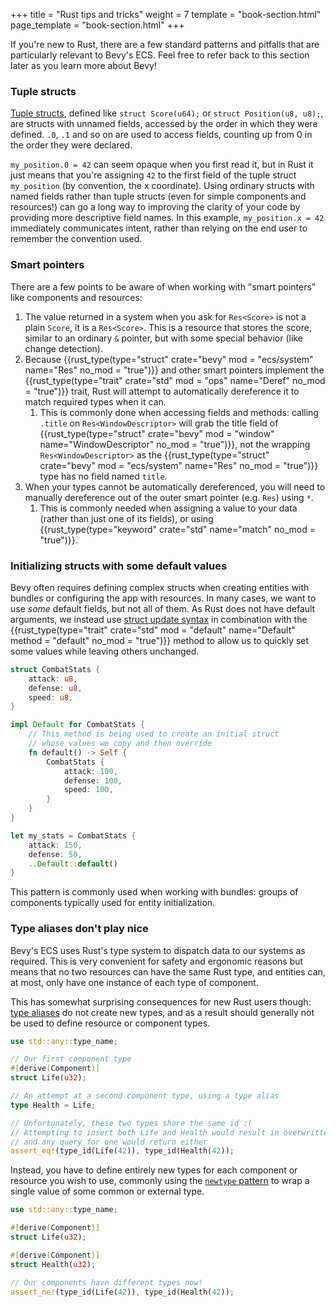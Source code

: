+++
title = "Rust tips and tricks"
weight = 7
template = "book-section.html"
page_template = "book-section.html"
+++

If you're new to Rust, there are a few standard patterns and pitfalls that are particularly relevant to Bevy's ECS.
Feel free to refer back to this section later as you learn more about Bevy!

### Tuple structs

[Tuple structs](https://doc.rust-lang.org/1.9.0/book/structs.html), defined like `struct Score(u64);` or `struct Position(u8, u8);`, are structs with unnamed fields, accessed by the order in which they were defined.
`.0`, `.1` and so on are used to access fields, counting up from 0 in the order they were declared.

`my_position.0 = 42` can seem opaque when you first read it, but in Rust it just means that you're assigning `42` to the first field of the tuple struct `my_position` (by convention, the x coordinate).
Using ordinary structs with named fields rather than tuple structs (even for simple components and resources!) can go a long way to improving the clarity of your code by providing more descriptive field names.
In this example, `my_position.x = 42` immediately communicates intent, rather than relying on the end user to remember the convention used.

### Smart pointers

There are a few points to be aware of when working with "smart pointers" like components and resources:

1. The value returned in a system when you ask for `Res<Score>` is not a plain `Score`, it is a `Res<Score>`. This is a resource that stores the score, similar to an ordinary `&` pointer, but with some special behavior (like change detection).
2. Because {{rust_type(type="struct" crate="bevy" mod = "ecs/system" name="Res" no_mod = "true")}} and other smart pointers implement the {{rust_type(type="trait" crate="std" mod = "ops" name="Deref" no_mod = "true")}} trait, Rust will attempt to automatically dereference it to match required types when it can.
   1. This is commonly done when accessing fields and methods: calling `.title` on `Res<WindowDescriptor>` will grab the title field of {{rust_type(type="struct" crate="bevy" mod = "window" name="WindowDescriptor" no_mod = "true")}}, not the wrapping `Res<WindowDescriptor>` as the {{rust_type(type="struct" crate="bevy" mod = "ecs/system" name="Res" no_mod = "true")}} type has no field named `title`.
3. When your types cannot be automatically dereferenced, you will need to manually dereference out of the outer smart pointer (e.g. `Res`) using `*`.
   1. This is commonly needed when assigning a value to your data (rather than just one of its fields), or using {{rust_type(type="keyword" crate="std" name="match" no_mod = "true")}}.

### Initializing structs with some default values

Bevy often requires defining complex structs when creating entities with bundles or configuring the app with resources.
In many cases, we want to use *some* default fields, but not all of them.
As Rust does not have default arguments, we instead use [struct update syntax](https://doc.rust-lang.org/book/ch05-01-defining-structs.html#creating-instances-from-other-instances-with-struct-update-syntax) in combination with the {{rust_type(type="trait" crate="std" mod = "default" name="Default" method = "default" no_mod = "true")}} method to allow us to quickly set some values while leaving others unchanged.

```rust
struct CombatStats {
	attack: u8,
	defense: u8,
	speed: u8,
}

impl Default for CombatStats {
	// This method is being used to create an initial struct
	// whose values we copy and then override
	fn default() -> Self {
		CombatStats {
			attack: 100,
			defense: 100,
			speed: 100,
		}
	}
}

let my_stats = CombatStats {
	attack: 150,
	defense: 50,
	..Default::default()
}
```

This pattern is commonly used when working with bundles: groups of components typically used for entity initialization.

### Type aliases don't play nice

Bevy's ECS uses Rust's type system to dispatch data to our systems as required.
This is very convenient for safety and ergonomic reasons but means that no two resources can have the same Rust type, and entities can, at most, only have one instance of each type of component.

This has somewhat surprising consequences for new Rust users though: [type aliases](https://doc.rust-lang.org/reference/items/type-aliases.html) do not create new types, and as a result should generally not be used to define resource or component types.

```rust
use std::any::type_name;

// Our first component type
#[derive(Component)]
struct Life(u32);

// An attempt at a second component type, using a type alias
type Health = Life;

// Unfortunately, these two types share the same id :(
// Attempting to insert both Life and Health would result in overwritten values,
// and any query for one would return either
assert_eq!(type_id(Life(42)), type_id(Health(42));
```

Instead, you have to define entirely new types for each component or resource you wish to use,
commonly using the [`newtype` pattern](https://doc.rust-lang.org/book/ch19-03-advanced-traits.html#using-the-newtype-pattern-to-implement-external-traits-on-external-types) to wrap a single value of some common or external type.

```rust
use std::any::type_name;

#[derive(Component)]
struct Life(u32);

#[derive(Component)]
struct Health(u32);

// Our components have different types now!
assert_ne!(type_id(Life(42)), type_id(Health(42));
```
